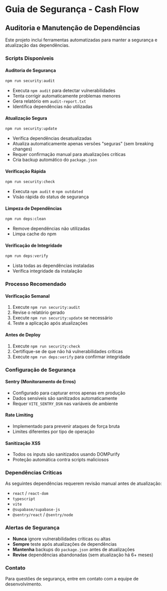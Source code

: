 
# Guia de Segurança - Cash Flow

## Auditoria e Manutenção de Dependências

Este projeto inclui ferramentas automatizadas para manter a segurança e atualização das dependências.

### Scripts Disponíveis

#### Auditoria de Segurança
```bash
npm run security:audit
```
- Executa `npm audit` para detectar vulnerabilidades
- Tenta corrigir automaticamente problemas menores
- Gera relatório em `audit-report.txt`
- Identifica dependências não utilizadas

#### Atualização Segura
```bash
npm run security:update
```
- Verifica dependências desatualizadas
- Atualiza automaticamente apenas versões "seguras" (sem breaking changes)
- Requer confirmação manual para atualizações críticas
- Cria backup automático do `package.json`

#### Verificação Rápida
```bash
npm run security:check
```
- Executa `npm audit` e `npm outdated`
- Visão rápida do status de segurança

#### Limpeza de Dependências
```bash
npm run deps:clean
```
- Remove dependências não utilizadas
- Limpa cache do npm

#### Verificação de Integridade
```bash
npm run deps:verify
```
- Lista todas as dependências instaladas
- Verifica integridade da instalação

### Processo Recomendado

#### Verificação Semanal
1. Execute `npm run security:audit`
2. Revise o relatório gerado
3. Execute `npm run security:update` se necessário
4. Teste a aplicação após atualizações

#### Antes de Deploy
1. Execute `npm run security:check`
2. Certifique-se de que não há vulnerabilidades críticas
3. Execute `npm run deps:verify` para confirmar integridade

### Configuração de Segurança

#### Sentry (Monitoramento de Erros)
- Configurado para capturar erros apenas em produção
- Dados sensíveis são sanitizados automaticamente
- Requer `VITE_SENTRY_DSN` nas variáveis de ambiente

#### Rate Limiting
- Implementado para prevenir ataques de força bruta
- Limites diferentes por tipo de operação

#### Sanitização XSS
- Todos os inputs são sanitizados usando DOMPurify
- Proteção automática contra scripts maliciosos

### Dependências Críticas

As seguintes dependências requerem revisão manual antes de atualização:
- `react` / `react-dom`
- `typescript`
- `vite`
- `@supabase/supabase-js`
- `@sentry/react` / `@sentry/node`

### Alertas de Segurança

- **Nunca** ignore vulnerabilidades críticas ou altas
- **Sempre** teste após atualizações de dependências
- **Mantenha** backups do `package.json` antes de atualizações
- **Revise** dependências abandonadas (sem atualização há 6+ meses)

### Contato

Para questões de segurança, entre em contato com a equipe de desenvolvimento.
